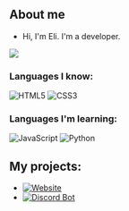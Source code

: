 ## About me
- Hi, I'm Eli. I'm a developer.

![](https://komarev.com/ghpvc/?username=elisz11&abbreviated=true&style=for-the-badge)

### Languages I know:
![HTML5](https://img.shields.io/badge/HTML5-E34F26?style=for-the-badge&logo=html5&logoColor=white) ![CSS3](https://img.shields.io/badge/CSS3-1572B6?style=for-the-badge&logo=css3&logoColor=white)

### Languages I'm learning:
![JavaScript](https://img.shields.io/badge/JavaScript-F7DF1E?style=for-the-badge&logo=javascript&logoColor=black) ![Python](https://img.shields.io/badge/Python-3776AB?style=for-the-badge&logo=python&logoColor=white)

## My projects:
- [![Website](https://img.shields.io/badge/My%20Website-100000?style=for-the-badge&logo=github&logoColor=white)](https://github.com/elisz11/elisz11.com)
- [![Discord Bot](https://img.shields.io/badge/Minecraft%20Discord%20Bot-5865F2?style=for-the-badge&logo=discord&logoColor=white)](https://github.com/Elisz11/Discord-Bot-for-Minecraft-Server-Status)
